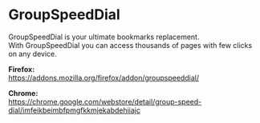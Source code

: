 # GroupSpeedDial

GroupSpeedDial is your ultimate bookmarks replacement.  
With GroupSpeedDial you can access thousands of pages with few clicks on any device.

**Firefox:**  
https://addons.mozilla.org/firefox/addon/groupspeeddial/

**Chrome:**  
https://chrome.google.com/webstore/detail/group-speed-dial/imfeikbeimbfpmgfkkmjekabdehiiajc

